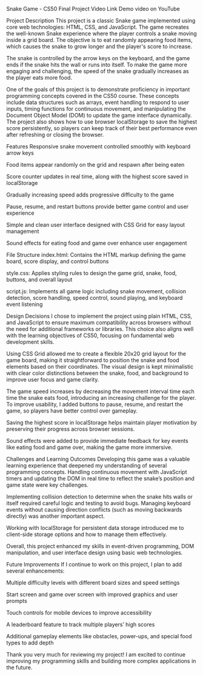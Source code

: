 Snake Game - CS50 Final Project
Video Link
Demo video on YouTube

Project Description
This project is a classic Snake game implemented using core web technologies: HTML, CSS, and JavaScript. The game recreates the well-known Snake experience where the player controls a snake moving inside a grid board. The objective is to eat randomly appearing food items, which causes the snake to grow longer and the player's score to increase.

The snake is controlled by the arrow keys on the keyboard, and the game ends if the snake hits the wall or runs into itself. To make the game more engaging and challenging, the speed of the snake gradually increases as the player eats more food.

One of the goals of this project is to demonstrate proficiency in important programming concepts covered in the CS50 course. These concepts include data structures such as arrays, event handling to respond to user inputs, timing functions for continuous movement, and manipulating the Document Object Model (DOM) to update the game interface dynamically. The project also shows how to use browser localStorage to save the highest score persistently, so players can keep track of their best performance even after refreshing or closing the browser.

Features
Responsive snake movement controlled smoothly with keyboard arrow keys

Food items appear randomly on the grid and respawn after being eaten

Score counter updates in real time, along with the highest score saved in localStorage

Gradually increasing speed adds progressive difficulty to the game

Pause, resume, and restart buttons provide better game control and user experience

Simple and clean user interface designed with CSS Grid for easy layout management

Sound effects for eating food and game over enhance user engagement

File Structure
index.html: Contains the HTML markup defining the game board, score display, and control buttons

style.css: Applies styling rules to design the game grid, snake, food, buttons, and overall layout

script.js: Implements all game logic including snake movement, collision detection, score handling, speed control, sound playing, and keyboard event listening

Design Decisions
I chose to implement the project using plain HTML, CSS, and JavaScript to ensure maximum compatibility across browsers without the need for additional frameworks or libraries. This choice also aligns well with the learning objectives of CS50, focusing on fundamental web development skills.

Using CSS Grid allowed me to create a flexible 20x20 grid layout for the game board, making it straightforward to position the snake and food elements based on their coordinates. The visual design is kept minimalistic with clear color distinctions between the snake, food, and background to improve user focus and game clarity.

The game speed increases by decreasing the movement interval time each time the snake eats food, introducing an increasing challenge for the player. To improve usability, I added buttons to pause, resume, and restart the game, so players have better control over gameplay.

Saving the highest score in localStorage helps maintain player motivation by preserving their progress across browser sessions.

Sound effects were added to provide immediate feedback for key events like eating food and game over, making the game more immersive.

Challenges and Learning Outcomes
Developing this game was a valuable learning experience that deepened my understanding of several programming concepts. Handling continuous movement with JavaScript timers and updating the DOM in real time to reflect the snake’s position and game state were key challenges.

Implementing collision detection to determine when the snake hits walls or itself required careful logic and testing to avoid bugs. Managing keyboard events without causing direction conflicts (such as moving backwards directly) was another important aspect.

Working with localStorage for persistent data storage introduced me to client-side storage options and how to manage them effectively.

Overall, this project enhanced my skills in event-driven programming, DOM manipulation, and user interface design using basic web technologies.

Future Improvements
If I continue to work on this project, I plan to add several enhancements:

Multiple difficulty levels with different board sizes and speed settings

Start screen and game over screen with improved graphics and user prompts

Touch controls for mobile devices to improve accessibility

A leaderboard feature to track multiple players’ high scores

Additional gameplay elements like obstacles, power-ups, and special food types to add depth

Thank you very much for reviewing my project! I am excited to continue improving my programming skills and building more complex applications in the future.
